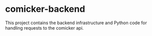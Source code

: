 # comicker-backend

This project contains the backend infrastructure
and Python code for handling requests to the comicker api.